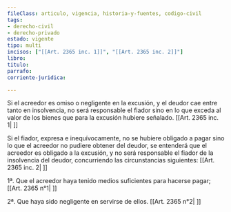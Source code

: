```yaml
---
fileClass: articulo, vigencia, historia-y-fuentes, codigo-civil
tags:
- derecho-civil
- derecho-privado
estado: vigente
tipo: multi
incisos: ["[[Art. 2365 inc. 1]]", "[[Art. 2365 inc. 2]]"]
libro:
titulo:
parrafo:
corriente-juridica:

---
```

Si el acreedor es omiso o negligente en la excusión, y el deudor cae entre tanto en insolvencia, no será responsable el fiador sino en lo que exceda al valor de los bienes que para la excusión hubiere señalado. [[Art. 2365 inc. 1| ]]

Si el fiador, expresa e inequívocamente, no se hubiere obligado a pagar sino lo que el acreedor no pudiere obtener del deudor, se entenderá que el acreedor es obligado a la excusión, y no será responsable el fiador de la insolvencia del deudor, concurriendo las circunstancias siguientes: [[Art. 2365 inc. 2| ]]

1ª. Que el acreedor haya tenido medios suficientes para hacerse pagar; [[Art. 2365 n°1| ]]

2ª. Que haya sido negligente en servirse de ellos. [[Art. 2365 n°2| ]]
